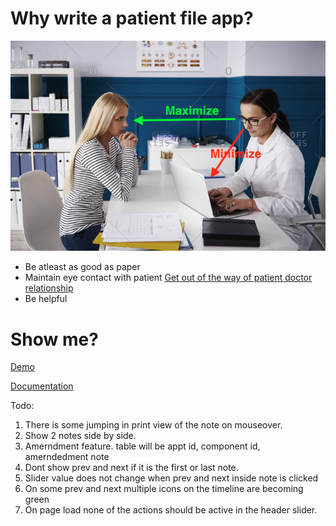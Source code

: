 # Why write a patient file app?

![eye contact](./docs/images/maintain-eye-contact-with-patient.png)

- Be atleast as good as paper
- Maintain eye contact with patient
  [Get out of the way of patient doctor relationship](https://khn.org/news/death-by-a-thousand-clicks/)
- Be helpful

# Show me?

[Demo](http://116.203.134.163/pf/abcd)

[Documentation](https://savantcare.github.io)

Todo:

1. There is some jumping in print view of the note on mouseover.
2. Show 2 notes side by side.
3. Amerndment feature. table will be appt id, component id, amerndedment note
4. Dont show prev and next if it is the first or last note.
5. Slider value does not change when prev and next inside note is clicked
6. On some prev and next multiple icons on the timeline are becoming green
7. On page load none of the actions should be active in the header slider.

